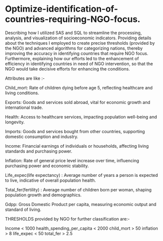 # Optimize-identification-of-countries-requiring-NGO-focus.

Describing how I utilized SAS and SQL to streamline the processing, analysis, and visualization of socioeconomic indicators. Providing details about the techniques I employed to create precise thresholds (provided by the NGO) and advanced algorithms for categorizing nations, thereby improving the accuracy in identifying countries that require NGO focus. 
Furthermore, explaining how our efforts led to the enhancement of efficiency in identifying countries in need of NGO intervention, so that the NGO would take decisive efforts for enhancing the conditions.

Attributes are like :-

Child_mort: Rate of children dying before age 5, reflecting healthcare and living conditions.

Exports: Goods and services sold abroad, vital for economic growth and international trade.

Health: Access to healthcare services, impacting population well-being and longevity.

Imports: Goods and services bought from other countries, supporting domestic consumption and industry.

Income: Financial earnings of individuals or households, affecting living standards and purchasing power.

Inflation: Rate of general price level increase over time, influencing purchasing power and economic stability.

Life_expec(life expectancy) : Average number of years a person is expected to live, indicative of overall population health.

Total_fer(fertility) : Average number of children born per woman, shaping population growth and demographics.

Gdpp: Gross Domestic Product per capita, measuring economic output and standard of living.



THRESHOLDS provided by NGO for further classification are:-

Income < 1000 
health_spending_per_capita < 2000 
child_mort > 50 
inflation > 8 
life_expec < 50 
total_fer > 2.5








